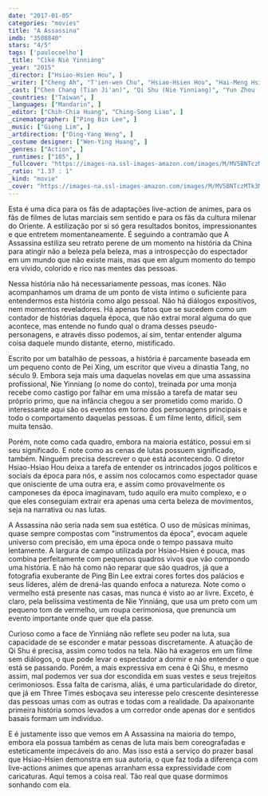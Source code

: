 ```yaml
---
date: "2017-01-05"
categories: "movies"
title: "A Assassina"
imdb: "3508840"
stars: "4/5"
tags: ['paulocoelho']
_title: "Cìkè Niè Yinniáng"
_year: "2015"
_director: ["Hsiao-Hsien Hou", ]
_writer: ["Cheng Ah", "T'ien-wen Chu", "Hsiao-Hsien Hou", "Hai-Meng Hsieh", "Xing Pei", ]
_cast: ["Chen Chang (Tian Ji'an)", "Qi Shu (Nie Yinniang)", "Yun Zhou (Lady Tian)", "Satoshi Tsumabuki (The Mirror Polisher)", "Dahong Ni (Nie Feng)", "Mei Yong (Yinniang' Mother)", "Zhen Yu Lei (Tien Xing)", "Nikki Hsin-Ying Hsieh (Huji)", "Ethan Juan (Xia Jing)", ]
_countries: ["Taiwan", ]
_languages: ["Mandarin", ]
_editor: ["Chih-Chia Huang", "Ching-Song Liao", ]
_cinematographer: ["Ping Bin Lee", ]
_music: ["Giong Lim", ]
_artdirection: ["Ding-Yang Weng", ]
_costume designer: ["Wen-Ying Huang", ]
_genres: ["Action", ]
_runtimes: ["105", ]
_fullcover: "https://images-na.ssl-images-amazon.com/images/M/MV5BNTczMTk3MjMyOV5BMl5BanBnXkFtZTgwMjA2Mjk4NjE@.jpg"
_ratio: "1.37 : 1"
_kind: "movie"
_cover: "https://images-na.ssl-images-amazon.com/images/M/MV5BNTczMTk3MjMyOV5BMl5BanBnXkFtZTgwMjA2Mjk4NjE@._V1._SX94_SY140_.jpg"
---
```

Esta é uma dica para os fãs de adaptações live-action de animes, para os fãs de filmes de lutas marciais sem sentido e para os fãs da cultura milenar do Oriente. A estilização por si só gera resultados bonitos, impressionantes e que entretem momentaneamente. É seguindo a contramão que A Assassina estiliza seu retrato perene de um momento na história da China para atingir não a beleza pela beleza, mas a introspecção do espectador em um mundo que não existe mais, mas que em algum momento do tempo era vívido, colorido e rico nas mentes das pessoas.

Nessa história não há necessariamente pessoas, mas ícones. Não acompanhamos um drama de um ponto de vista íntimo o suficiente para entendermos esta história como algo pessoal. Não há diálogos expositivos, nem momentos reveladores. Há apenas fatos que se sucedem como um contador de histórias daquela época, que não extrai moral alguma do que acontece, mas entende no fundo qual o drama desses pseudo-personagens, e através disso podemos, aí sim, tentar entender alguma coisa daquele mundo distante, eterno, mistificado.

Escrito por um batalhão de pessoas, a história é parcamente baseada em um pequeno conto de Pei Xing, um escritor que viveu a dinastia Tang, no século 9. Embora seja mais uma daquelas novelas em que uma assassina profissional, Nie Yinniang (o nome do conto), treinada por uma monja recebe como castigo por falhar em uma missão a tarefa de matar seu próprio primo, que na infância chegou a ser prometido como marido. O interessante aqui são os eventos em torno dos personagens principais e todo o comportamento daquelas pessoas. É um filme lento, difícil, sem muita tensão.

Porém, note como cada quadro, embora na maioria estático, possui em si seu significado. E note como as cenas de lutas possuem significado, também. Ninguém precisa descrever o que está acontecendo. O diretor Hsiao-Hsiao Hou deixa a tarefa de entender os intrincados jogos políticos e sociais da época para nós, e assim nos colocamos como espectador quase que onisciente de uma outra era, e assim como provavelmente os camponeses da época imaginavam, tudo aquilo era muito complexo, e o que eles conseguiam extrair era apenas uma certa beleza de movimentos, seja na narrativa ou nas lutas.

A Assassina não seria nada sem sua estética. O uso de músicas mínimas, quase sempre compostas com "instrumentos da época", evocam aquele universo com precisão, em uma época onde o tempo passava muito lentamente. A largura de campo utilizada por Hsiao-Hsien é pouca, mas combina perfeitamente com pequenos quadros vivos que vão compondo uma história. E não há como não reparar que são quadros, já que a fotografia exuberante de Ping Bin Lee extrai cores fortes dos palácios e seus líderes, além de drená-las quando enfoca a natureza. Note como o vermelho está presente nas casas, mas nunca é visto ao ar livre. Exceto, é claro, pela belíssima vestimenta de Nie Yinniáng, que usa um preto com um pequeno tom de vermelho, um roupa cerimoniosa, que prenuncia um evento importante onde quer que ela passe.

Curioso como a face de Yinniáng não reflete seu poder na luta, sua capacidade de se esconder e matar pessoas discretamente. A atuação de Qi Shu é precisa, assim como todos na tela. Não há exageros em um filme sem diálogos, o que pode levar o espectador a dormir e não entender o que está se passando. Porém, a mais expressiva em cena é Qi Shu, e mesmo assim, mal podemos ver sua dor escondida em suas vestes e seus trejeitos cerimoniosos. Essa falta de carisma, aliás, é uma particularidade do diretor, que já em Three Times esboçava seu interesse pelo crescente desinteresse das pessoas umas com as outras e todas com a realidade. Da apaixonante primeira história somos levados a um corredor onde apenas dor e sentidos basais formam um indivíduo.

E é justamente isso que vemos em A Assassina na maioria do tempo, embora ela possua também as cenas de luta mais bem coreografadas e esteticamente impecáveis do ano. Mas isso está a serviço do prazer basal que Hsiao-Hsien demonstra em sua autoria, o que faz toda a diferença com live-actions animes que apenas arranham essa expressividade com caricaturas. Aqui temos a coisa real. Tão real que quase dormimos sonhando com ela.
